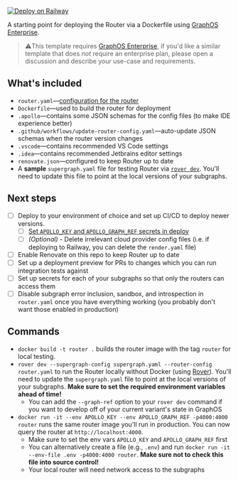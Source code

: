 [![Deploy on Railway](https://railway.app/button.svg)](https://railway.app/template/A-6SvK?referralCode=xsbY2R)

A starting point for deploying the Router via a Dockerfile using [GraphOS Enterprise].

> ⚠️This template requires [GraphOS Enterprise], if you'd like a similar template that does _not_ require an enterprise plan, please open a discussion and describe your use-case and requirements.

## What's included

- `router.yaml`—[configuration for the router](https://www.apollographql.com/docs/router/configuration/overview)
- `Dockerfile`—used to build the router for deployment
- `.apollo`—contains some JSON schemas for the config files (to make IDE experience better)
- `.github/workflows/update-router-config.yaml`—auto-update JSON schemas when the router version changes
- `.vscode`—contains recommended VS Code settings
- `.idea`—contains recommended Jetbrains editor settings
- `renovate.json`—configured to keep Router up to date
- A **sample** `supergraph.yaml` file for testing Router via [`rover dev`][Rover]. You'll need to update this file to point at the local versions of your subgraphs.

## Next steps

- [ ] Deploy to your environment of choice and set up CI/CD to deploy newer versions.
  - [ ] [Set `APOLLO_KEY` and `APOLLO_GRAPH_REF` secrets in deploy](https://www.apollographql.com/docs/router/configuration/overview/#environment-variables)
  - [ ] _(Optional)_ - Delete irrelevant cloud provider config files (i.e. if deploying to Railway, you can delete the `render.yaml` file)
- [ ] Enable Renovate on this repo to keep Router up to date
- [ ] Set up a deployment preview for PRs to changes which you can run integration tests against
- [ ] Set up secrets for each of your subgraphs so that only the routers can access them
- [ ] Disable subgraph error inclusion, sandbox, and introspection in `router.yaml` once you have everything working (you probably don't want those enabled in production)

## Commands

- `docker build -t router .` builds the router image with the tag `router` for local testing.
- `rover dev --supergraph-config supergraph.yaml --router-config router.yaml` to run the Router locally without Docker (using [Rover]). You'll need to update the `supergraph.yaml` file to point at the local versions of your subgraphs. **Make sure to set the required environment variables ahead of time!**
  - You can add the `--graph-ref` option to your `rover dev` command if you want to develop off of your current variant's state in GraphOS
- `docker run -it --env APOLLO_KEY --env APOLLO_GRAPH_REF -p4000:4000 router` runs the same router image you'll run in production. You can now query the router at `http://localhost:4000`.
  - Make sure to set the env vars `APOLLO_KEY` and `APOLLO_GRAPH_REF` first
  - You can alternatively create a file (e.g., `.env`) and run `docker run -it --env-file .env -p4000:4000 router`. **Make sure not to check this file into source control!**
  - Your local router will need network access to the subgraphs

[GraphOS Enterprise]: https://www.apollographql.com/docs/graphos/enterprise
[Rover]: https://www.apollographql.com/docs/rover/commands/dev
